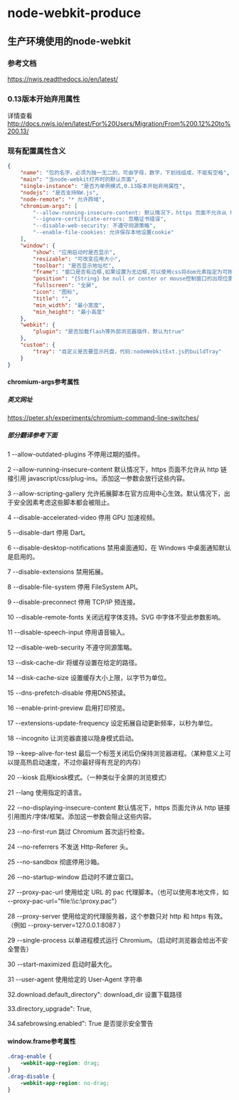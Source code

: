 # node-webkit-produce

## 生产环境使用的node-webkit

### 参考文档

  <https://nwjs.readthedocs.io/en/latest/>
  
### 0.13版本开始弃用属性

详情查看<http://docs.nwjs.io/en/latest/For%20Users/Migration/From%200.12%20to%200.13/>

### 现有配置属性含义

```json
{
    "name": "包的名字，必须为独一无二的，可由字母，数字，下划线组成，不能有空格",
    "main": "当node-webkit打开时的默认页面",
    "single-instance": "是否为单例模式,0.13版本开始弃用属性",
    "nodejs": "是否支持NW.js",
    "node-remote": "* 允许跨域",
    "chromium-args": [
        "--allow-running-insecure-content: 默认情况下，https 页面不允许从 http 链接引用 javascript/css/plug-ins。添加这一参数会放行这些内容。",
        "--ignore-certificate-errors: 忽略证书错误",
        "--disable-web-security: 不遵守同源策略",
        "--enable-file-cookies: 允许保存本地设置cookie"
    ],
    "window": {
        "show": "应用启动时是否显示",
        "resizable": "可改变应用大小",
        "toolbar": "是否显示地址栏",
        "frame": "窗口是否有边框,如果设置为无边框,可以使用css将dom元素指定为可拖动区域。",
        "position": "{String} be null or center or mouse控制窗口的出现位置",
        "fullscreen": "全屏",
        "icon": "图标",
        "title": "",
        "min_width": "最小宽度",
        "min_height": "最小高度"
    },
    "webkit": {
        "plugin": "是否加载flash等外部浏览器插件，默认为true"
    },
    "custom": {
        "tray": "自定义是否要显示托盘，代码:nodeWebkitExt.js的buildTray"
    }
}
```

#### chromium-args参考属性

##### 英文网址 

<https://peter.sh/experiments/chromium-command-line-switches/>

##### 部分翻译参考下面

1 --allow-outdated-plugins 不停用过期的插件。

2 --allow-running-insecure-content 默认情况下，https 页面不允许从 http 链接引用 javascript/css/plug-ins。添加这一参数会放行这些内容。

3 --allow-scripting-gallery 允许拓展脚本在官方应用中心生效。默认情况下，出于安全因素考虑这些脚本都会被阻止。

4 --disable-accelerated-video 停用 GPU 加速视频。

5 --disable-dart 停用 Dart。

6 --disable-desktop-notifications 禁用桌面通知，在 Windows 中桌面通知默认是启用的。

7 --disable-extensions 禁用拓展。

8 --disable-file-system 停用 FileSystem API。

9 --disable-preconnect 停用 TCP/IP 预连接。

10 --disable-remote-fonts 关闭远程字体支持。SVG 中字体不受此参数影响。

11 --disable-speech-input 停用语音输入。

12 --disable-web-security 不遵守同源策略。

13 --disk-cache-dir 将缓存设置在给定的路径。

14 --disk-cache-size 设置缓存大小上限，以字节为单位。

15 --dns-prefetch-disable 停用DNS预读。

16 --enable-print-preview 启用打印预览。

17 --extensions-update-frequency 设定拓展自动更新频率，以秒为单位。

18 --incognito 让浏览器直接以隐身模式启动。

19 --keep-alive-for-test 最后一个标签关闭后仍保持浏览器进程。（某种意义上可以提高热启动速度，不过你最好得有充足的内存）

20 --kiosk 启用kiosk模式。（一种类似于全屏的浏览模式）

21 --lang 使用指定的语言。

22 --no-displaying-insecure-content 默认情况下，https 页面允许从 http 链接引用图片/字体/框架。添加这一参数会阻止这些内容。

23 --no-first-run 跳过 Chromium 首次运行检查。

24 --no-referrers 不发送 Http-Referer 头。

25 --no-sandbox 彻底停用沙箱。

26 --no-startup-window 启动时不建立窗口。

27 --proxy-pac-url 使用给定 URL 的 pac 代理脚本。（也可以使用本地文件，如 --proxy-pac-url="file:\\\c:\proxy.pac"）

28 --proxy-server 使用给定的代理服务器，这个参数只对 http 和 https 有效。（例如 --proxy-server=127.0.0.1:8087 ）

29 --single-process 以单进程模式运行 Chromium。（启动时浏览器会给出不安全警告）

30 --start-maximized 启动时最大化。

31 --user-agent 使用给定的 User-Agent 字符串

32.download.default_directory": download_dir 设置下载路径

33.directory_upgrade": True,

34.safebrowsing.enabled": True 是否提示安全警告

#### window.frame参考属性

```css
.drag-enable {
    -webkit-app-region: drag;
}
.drag-disable {
    -webkit-app-region: no-drag;
}
```

